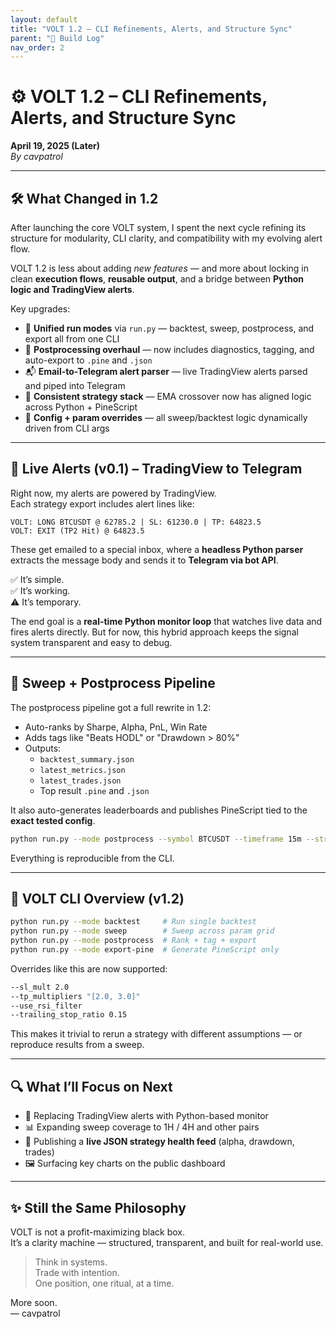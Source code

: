 ```yaml
---
layout: default
title: "VOLT 1.2 – CLI Refinements, Alerts, and Structure Sync"
parent: "🧠 Build Log"
nav_order: 2
---
```


# ⚙️ VOLT 1.2 – CLI Refinements, Alerts, and Structure Sync

**April 19, 2025 (Later)**  
_By cavpatrol_

---

## 🛠 What Changed in 1.2

After launching the core VOLT system, I spent the next cycle refining its structure for modularity, CLI clarity, and compatibility with my evolving alert flow.

VOLT 1.2 is less about adding *new features* — and more about locking in clean **execution flows**, **reusable output**, and a bridge between **Python logic and TradingView alerts**.

Key upgrades:

- 📁 **Unified run modes** via `run.py` — backtest, sweep, postprocess, and export all from one CLI  
- 🔄 **Postprocessing overhaul** — now includes diagnostics, tagging, and auto-export to `.pine` and `.json`  
- 📬 **Email-to-Telegram alert parser** — live TradingView alerts parsed and piped into Telegram  
- 🧠 **Consistent strategy stack** — EMA crossover now has aligned logic across Python + PineScript  
- 🔧 **Config + param overrides** — all sweep/backtest logic dynamically driven from CLI args  

---

## 📡 Live Alerts (v0.1) – TradingView to Telegram

Right now, my alerts are powered by TradingView.  
Each strategy export includes alert lines like:

```
VOLT: LONG BTCUSDT @ 62785.2 | SL: 61230.0 | TP: 64823.5  
VOLT: EXIT (TP2 Hit) @ 64823.5
```

These get emailed to a special inbox, where a **headless Python parser** extracts the message body and sends it to **Telegram via bot API**.

✅ It’s simple.  
✅ It’s working.  
⚠️ It’s temporary.

The end goal is a **real-time Python monitor loop** that watches live data and fires alerts directly. But for now, this hybrid approach keeps the signal system transparent and easy to debug.

---

## 🧪 Sweep + Postprocess Pipeline

The postprocess pipeline got a full rewrite in 1.2:

- Auto-ranks by Sharpe, Alpha, PnL, Win Rate  
- Adds tags like "Beats HODL" or "Drawdown > 80%"  
- Outputs:
  - `backtest_summary.json`  
  - `latest_metrics.json`  
  - `latest_trades.json`  
  - Top result `.pine` and `.json`

It also auto-generates leaderboards and publishes PineScript tied to the **exact tested config**.

```bash
python run.py --mode postprocess --symbol BTCUSDT --timeframe 15m --strategy ema_crossover --top_n 10
```

Everything is reproducible from the CLI.

---

## 🧬 VOLT CLI Overview (v1.2)

```bash
python run.py --mode backtest     # Run single backtest  
python run.py --mode sweep        # Sweep across param grid  
python run.py --mode postprocess  # Rank + tag + export  
python run.py --mode export-pine  # Generate PineScript only
```

Overrides like this are now supported:

```bash
--sl_mult 2.0  
--tp_multipliers "[2.0, 3.0]"  
--use_rsi_filter  
--trailing_stop_ratio 0.15
```

This makes it trivial to rerun a strategy with different assumptions — or reproduce results from a sweep.

---

## 🔍 What I’ll Focus on Next

- 🔄 Replacing TradingView alerts with Python-based monitor  
- 📊 Expanding sweep coverage to 1H / 4H and other pairs  
- 🧾 Publishing a **live JSON strategy health feed** (alpha, drawdown, trades)  
- 🖼 Surfacing key charts on the public dashboard  

---

## ✨ Still the Same Philosophy

VOLT is not a profit-maximizing black box.  
It’s a clarity machine — structured, transparent, and built for real-world use.

> Think in systems.  
> Trade with intention.  
> One position, one ritual, at a time.

More soon.  
–– cavpatrol
